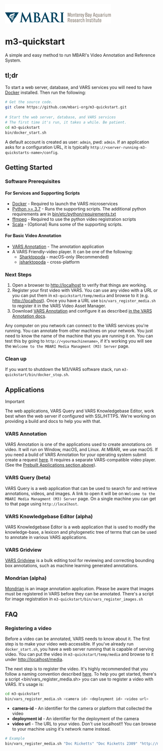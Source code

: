 ![MBARI logo](bin/etc/assets/logo-mbari-3b.png)

# m3-quickstart

A simple and easy method to run MBARI's Video Annotation and Reference System.

## tl;dr

To start a web server, database, and VARS services you will need to have [Docker](https://www.docker.com) installed. Then run the following:

```sh
# Get the source code.
git clone https://github.com/mbari-org/m3-quickstart.git  

# Start the web server, database, and VARS services
# The first time it's run, it takes a while. Be patient.
cd m3-quickstart
bin/docker_start.sh
```

A default account is created as user: `admin`, pwd: `admin`. If an application asks for a configuration URL, it is typically `http://<server-running-m3-quickstarts-name>/config`. 

## Getting Started

### Software Prerequisites

#### For Services and Supporting Scripts

- [Docker](https://www.docker.com) - Required to launch the VARS microservices
- [Python >= 3.7](https://www.python.org) - Runs the supporting scripts. The additional python requirements are in [bin/etc/python/requirements.txt](requirements.txt)
- [ffmpeg](https://ffmpeg.org) - Required to use the python video registration scripts
- [Scala](https://www.scala-lang.org) - (Optional) Runs some of the supporting scripts.

#### For Basic Video Annotation

- [VARS Annotation](https://github.com/mbari-org/vars-annotation/releases) - The annotation application
- A VARS Friendly-video player. It can be one of the following:
  - [Sharktopoda](https://github.com/mbari-org/Sharktopoda/releases) - macOS-only (Recommended)
  - [jsharktopoda](https://github.com/mbari-org/jsharktopoda/releases) - cross-platform

### Next Steps

1. Open a browser to <http://localhost> to verify that things are working.
2. Register your first video with VARS. You can use any video with a URL or you can put them in `m3-quickstart/temp/media` and browse to it (e.g. <http://localhost>). Once you have a URL use `bin/vars_register_media.sh` to register it in the VARS Video Asset Manager.
3. Download [VARS Annotation](https://github.com/mbari-media-management/vars-annotation/releases) and configure it as described [in the VARS Annotation docs](https://docs.mbari.org/vars-annotation/setup/).

Any computer on you network can connect to the VARS services you're running. You can annotate from other machines on your network. You just need to know the name of the machine that you are running it on. You can test this by going to `http://<yourmachinename>`, if it's working you will see the `Welcome to the MBARI Media Managment (M3) Server` page.

### Clean up

If you want to shutdown the M3/VARS software stack, run `m3-quickstart/bin/docker_stop.sh`.

## Applications

> [!IMPORTANT]
> The web applications, VARS Query and VARS Knowledgebase Editor, work best when the web server if configured with SSL/HTTPS. We're working on providing a build and docs to help you with that.

### VARS Annotation

VARS Annotation is one of the applications used to create annotations on video. It will run on Window, macOS, and Linux. At MBARI, we use macOS. If you need a build of VARS Annotation for your operating system submit create a request [here](https://github.com/mbari-media-management/vars-annotation/issues). It requires a separate VARS-compatible video player. (See the [Prebuilt Applications section above](#Prebuilt-applications)).

### VARS Query (beta)

VARS Query is a web application that can be used to search for and retrieve annotations, videos, and images. A link to open it will be on `Welcome to the MBARI Media Managment (M3) Server` page. On a single machine you can get to that page using `http://localhost`.

### VARS Knowledgebase Editor (alpha)

VARS Knowledgebase Editor is a web application that is used to modify the knowledge-base, a lexicon and phylogenetic tree of terms that can be used to annotate in various VARS applications.

### VARS Gridview

[VARS Gridview](https://github.com/mbari-org/vars-gridview) is a bulk editing tool for reviewing and correcting bounding box annotations, such as machine learning generated annotations.

### Mondrian (alpha)

[Mondrian](https://github.com/mbari-org/mondrian) is an image annotation application. Please be aware that images must be registered in VARS before they can be annotated. There's a script for image registration in `m3-quickstart/bin/vars_register_images.sh`

## FAQ

### Registering a video

Before a video can be annotated, VARS needs to know about it. The first step is to make your video web accessible. If you've already run `docker_start.sh`, you have a web server running that is capable of serving video. You can put the video in `m3-quickstart/temp/media` and browse to it under <http://localhost/media>.

The next step is to register the video. It's highly recommended that you follow a naming convention described [here](https://github.com/underwatervideo/UnderwaterVideoWorkingGroup/blob/master/Meetings/2016_Workshop/Documents/FINAL-2016VideoWorkshopReport.pdf). To help you get started, there's a script <bin/vars_register_media.sh> you can use to register a video with VARS. It's usage is:

```bash
cd m3-quickstart
bin/vars_register_media.sh <camera id> <deployment id> <video url>
```

- __camera-id__ - An identifier for the camera or platform that collected the video
- __deployment id__ - An identifier for the deployment of the camera
- __video url__ - The URL to your video. Don't use localhost!! You can browse to your machine using it's network name instead.

```bash
# Example
bin/vars_register_media.sh "Doc Ricketts" "Doc Ricketts 2309" "http://m3.shore.mbari.org/videos/master/2021/11/2309/D2309_20211109T132100.3Z_prores.mov"
```
